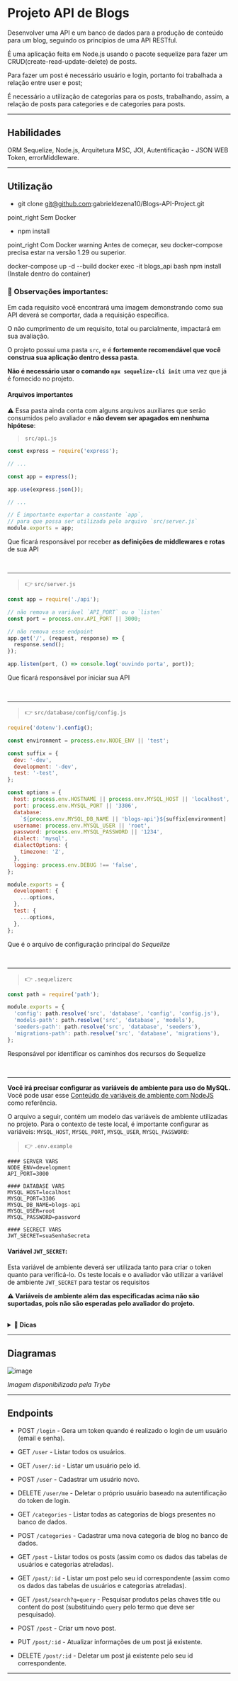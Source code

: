 # Projeto API de Blogs

Desenvolver uma API e um banco de dados para a produção de conteúdo para um blog, seguindo os princípios de uma API RESTful.

É uma aplicação feita em Node.js usando o pacote sequelize para fazer um CRUD(create-read-update-delete) de posts.

Para fazer um post é necessário usuário e login, portanto foi trabalhada a relação entre user e post;

É necessário a utilização de categorias para os posts, trabalhando, assim, a relação de posts para categories e de categories para posts.

<hr></hr>

## Habilidades
ORM Sequelize, Node.js, Arquitetura MSC, JOI, Autentificação - JSON WEB Token, errorMiddleware.

<hr></hr>

## Utilização

- git clone git@github.com:gabrieldezena10/Blogs-API-Project.git

point_right Sem Docker

- npm install

point_right Com Docker
warning Antes de começar, seu docker-compose precisa estar na versão 1.29 ou superior. 

docker-compose up -d --build
docker exec -it blogs_api bash
npm install (Instale dentro do container)

  ### 👀 Observações importantes:

  Em cada requisito você encontrará uma imagem demonstrando como sua API deverá se comportar, dada a requisição específica.

  O não cumprimento de um requisito, total ou parcialmente, impactará em sua avaliação.

  O projeto possui uma pasta `src`, e é **fortemente recomendável que você construa sua aplicação dentro dessa pasta**.

  **Não é necessário usar o comando `npx sequelize-cli init`** uma vez que já é fornecido no projeto.

  #### Arquivos importantes

  ⚠️ Essa pasta ainda conta com alguns arquivos auxiliares que serão consumidos pelo avaliador e **não devem ser apagados em nenhuma hipótese**:

  > `src/api.js`
  ```javascript
  const express = require('express');

  // ...

  const app = express();

  app.use(express.json());

  // ...

  // É importante exportar a constante `app`, 
  // para que possa ser utilizada pelo arquivo `src/server.js`
  module.exports = app;
  ```
  Que ficará responsável por receber **as definições de middlewares e rotas** de sua API

  <br />

  ---

  > 👉 `src/server.js`
  ```javascript
  const app = require('./api');

  // não remova a variável `API_PORT` ou o `listen`
  const port = process.env.API_PORT || 3000;

  // não remova esse endpoint
  app.get('/', (request, response) => {
    response.send();
  });

  app.listen(port, () => console.log('ouvindo porta', port));
  ```
  Que ficará responsável por iniciar sua API

  <br />

  ---

  > 👉 `src/database/config/config.js`
  ```javascript
  require('dotenv').config();

  const environment = process.env.NODE_ENV || 'test';

  const suffix = {
    dev: '-dev',
    development: '-dev',
    test: '-test',
  };

  const options = {
    host: process.env.HOSTNAME || process.env.MYSQL_HOST || 'localhost',
    port: process.env.MYSQL_PORT || '3306',
    database: 
      `${process.env.MYSQL_DB_NAME || 'blogs-api'}${suffix[environment] || suffix.test}`,
    username: process.env.MYSQL_USER || 'root',
    password: process.env.MYSQL_PASSWORD || '1234',
    dialect: 'mysql',
    dialectOptions: {
      timezone: 'Z',
    },
    logging: process.env.DEBUG !== 'false',
  };

  module.exports = {
    development: {
      ...options,
    },
    test: {
      ...options,
    },
  };
  ```
  Que é o arquivo de configuração principal do *Sequelize*

  <br />

  ---

  > 👉 `.sequelizerc`
  ```javascript
  const path = require('path');

  module.exports = {
    'config': path.resolve('src', 'database', 'config', 'config.js'),
    'models-path': path.resolve('src', 'database', 'models'),
    'seeders-path': path.resolve('src', 'database', 'seeders'),
    'migrations-path': path.resolve('src', 'database', 'migrations'),
  };
  ```
  Responsável por identificar os caminhos dos recursos do Sequelize

  <br />

  ---

  **Você irá precisar configurar as variáveis de ambiente para uso do MySQL.** Você pode usar esse [Conteúdo de variáveis de ambiente com NodeJS](https://blog.rocketseat.com.br/variaveis-ambiente-nodejs/) como referência.

  O arquivo a seguir, contém um modelo das variáveis de ambiente utilizadas no projeto. Para o contexto de teste local, é importante configurar as variáveis: `MYSQL_HOST`, `MYSQL_PORT`, `MYSQL_USER`, `MYSQL_PASSWORD`:

  > 👉 `.env.example`
  ```env
  #### SERVER VARS
  NODE_ENV=development
  API_PORT=3000

  #### DATABASE VARS
  MYSQL_HOST=localhost
  MYSQL_PORT=3306
  MYSQL_DB_NAME=blogs-api
  MYSQL_USER=root
  MYSQL_PASSWORD=password

  #### SECRECT VARS
  JWT_SECRET=suaSenhaSecreta
  ```

  #### Variável `JWT_SECRET`:
  
  Esta variável de ambiente deverá ser utilizada tanto para criar o token quanto para verificá-lo. Os teste locais e o avaliador vão utilizar a variável de ambiente `JWT_SECRET` para testar os requisitos

  **:warning:️ Variáveis de ambiente além das especificadas acima não são suportadas, pois não são esperadas pelo avaliador do projeto.**

<br />
</details>

<details>
  <summary><strong>👀 Dicas</strong></summary>

  #### Status HTTP

  Tenha em mente que todas as "respostas" devem respeitar os [status do protocolo HTTP](https://developer.mozilla.org/pt-BR/docs/Web/HTTP/Status) com base no que o REST prega.

  Alguns exemplos:
  - Requisições que precisam de token mas não o receberam devem retornar um código de `status 401`;

  - Requisições que não seguem o formato pedido pelo servidor devem retornar um código de `status 400`;

  - Um problema inesperado no servidor deve retornar um código de `status 500`;

  - Um acesso ao criar um recurso, no nosso caso usuário ou post, deve retornar um código de `status 201`.

</details>


<hr></hr>

## Diagramas
![image](https://user-images.githubusercontent.com/86879421/180071346-917a6c6f-2d5f-42bc-8338-2f9950ae0c2a.png)

<i> Imagem disponibilizada pela Trybe </i>

<hr></hr>

## Endpoints

- POST `/login` - Gera um token quando é realizado o login de um usuário (email e senha).

- GET `/user` - Listar todos os usuários.
- GET `/user/:id` - Listar um usuário pelo id.
- POST `/user` - Cadastrar um usuário novo.
- DELETE `/user/me` - Deletar o próprio usuário baseado na autentificação do token de login.

- GET `/categories` - Listar todas as categorias de blogs presentes no banco de dados.
- POST `/categories` - Cadastrar uma nova categoria de blog no banco de dados.

- GET `/post` - Listar todos os posts (assim como os dados das tabelas de usuários e categorias atreladas).
- GET `/post/:id` - Listar um post pelo seu id correspondente (assim como os dados das tabelas de usuários e categorias atreladas).
- GET `/post/search?q=query` - Pesquisar produtos pelas chaves title ou content do post (substituindo `query` pelo termo que deve ser pesquisado).
- POST `/post` - Criar um novo post.
- PUT `/post/:id` - Atualizar informações de um post já existente.
- DELETE `/post/:id` - Deletar um post já existente pelo seu id correspondente.

<hr></hr>
